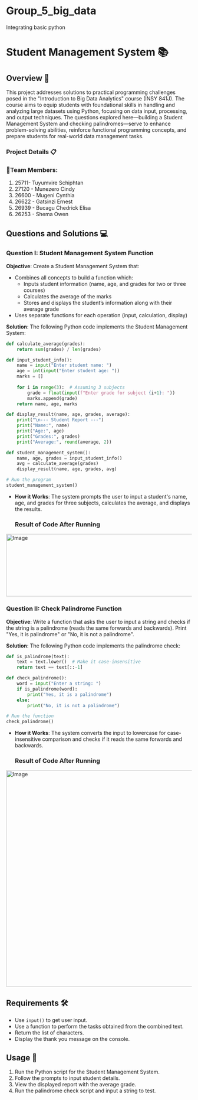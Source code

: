 # Group_5_big_data
Integrating basic python 
# Student Management System 📚
## Overview 🌟
This project addresses solutions to practical programming challenges posed in the "Introduction to Big Data Analytics" course (INSY 841J). The course aims to equip students with foundational skills in handling and analyzing large datasets using Python, focusing on data input, processing, and output techniques. The questions explored here—building a Student Management System and checking palindromes—serve to enhance problem-solving abilities, reinforce functional programming concepts, and prepare students for real-world data management tasks.

### Project Details 📋
### 👥Team Members:
   1. 25711- Tuyumvire Schiphtan  
   2. 27120 - Munezero Cindy
   3. 26600 - Mugeni Cynthia
   4. 26622 - Gatsinzi Ernest
   5. 26939 - Bucagu Chedrick Elisa
   6. 26253 - Shema Owen

## Questions and Solutions 💻
### Question I: Student Management System Function
**Objective**: Create a Student Management System that:
- Combines all concepts to build a function which:
  - Inputs student information (name, age, and grades for two or three courses)
  - Calculates the average of the marks
  - Stores and displays the student’s information along with their average grade
- Uses separate functions for each operation (input, calculation, display)

**Solution**: The following Python code implements the Student Management System:

```python
def calculate_average(grades):
    return sum(grades) / len(grades)

def input_student_info():
    name = input("Enter student name: ")
    age = int(input("Enter student age: "))
    marks = []
    
    for i in range(3):  # Assuming 3 subjects
        grade = float(input(f"Enter grade for subject {i+1}: "))
        marks.append(grade)
    return name, age, marks

def display_result(name, age, grades, average):
    print("\n--- Student Report ---")
    print("Name:", name)
    print("Age:", age)
    print("Grades:", grades)
    print("Average:", round(average, 2))

def student_management_system():
    name, age, grades = input_student_info()
    avg = calculate_average(grades)
    display_result(name, age, grades, avg)

# Run the program
student_management_system()
```

- **How it Works**: The system prompts the user to input a student's name, age, and grades for three subjects, calculates the average, and displays the results.

   ### Result of Code After Running 
<img width="1294" height="169" alt="Image" src="https://github.com/user-attachments/assets/1ead2ff9-7a54-464a-941c-6a1fa0abcbcf" />

  ### Question II: Check Palindrome Function
**Objective**: Write a function that asks the user to input a string and checks if the string is a palindrome (reads the same forwards and backwards). Print "Yes, it is palindrome" or "No, it is not a palindrome".

**Solution**: The following Python code implements the palindrome check:

```python
def is_palindrome(text):
    text = text.lower()  # Make it case-insensitive
    return text == text[::-1]

def check_palindrome():
    word = input("Enter a string: ")
    if is_palindrome(word):
        print("Yes, it is a palindrome")
    else:
        print("No, it is not a palindrome")

# Run the function
check_palindrome()
```

- **How it Works**: The system converts the input to lowercase for case-insensitive comparison and checks if it reads the same forwards and backwards.

   ### Result of Code After Running 
<img width="1356" height="586" alt="Image" src="https://github.com/user-attachments/assets/204b87c0-4063-4b2d-9cb2-a6879e497cfd" />

## Requirements 🛠️
- Use `input()` to get user input.
- Use a function to perform the tasks obtained from the combined text.
- Return the list of characters.
- Display the thank you message on the console.

## Usage 🚀
1. Run the Python script for the Student Management System.
2. Follow the prompts to input student details.
3. View the displayed report with the average grade.
4. Run the palindrome check script and input a string to test.
